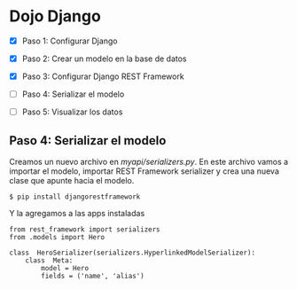 #  Dojo Django 

  - [X] Paso 1: Configurar Django 
  - [X] Paso 2: Crear un modelo en la base de datos
  - [X] Paso 3: Configurar Django REST Framework
  - [ ] Paso 4: Serializar el modelo
  - [ ] Paso 5: Visualizar los datos


## Paso 4: Serializar el modelo
Creamos un nuevo archivo en *myapi/serializers.py*. En este archivo vamos a importar el modelo, importar REST Framework serializer y crea una nueva clase que apunte hacia el modelo.


    $ pip install djangorestframework
Y la agregamos a las apps instaladas

    from rest_framework import serializers
    from .models import Hero
    
    class  HeroSerializer(serializers.HyperlinkedModelSerializer):    
	    class  Meta:    
		    model = Hero    
		    fields = ('name', 'alias')
